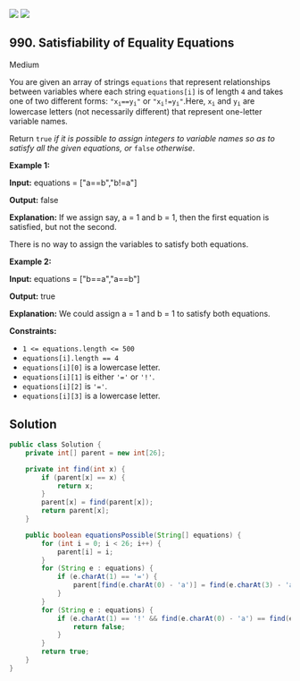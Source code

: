 [![](https://img.shields.io/github/stars/javadev/LeetCode-in-Java?label=Stars&style=flat-square)](https://github.com/javadev/LeetCode-in-Java)
[![](https://img.shields.io/github/forks/javadev/LeetCode-in-Java?label=Fork%20me%20on%20GitHub%20&style=flat-square)](https://github.com/javadev/LeetCode-in-Java/fork)

## 990\. Satisfiability of Equality Equations

Medium

You are given an array of strings `equations` that represent relationships between variables where each string `equations[i]` is of length `4` and takes one of two different forms: <code>"x<sub>i</sub>==y<sub>i</sub>"</code> or <code>"x<sub>i</sub>!=y<sub>i</sub>"</code>.Here, <code>x<sub>i</sub></code> and <code>y<sub>i</sub></code> are lowercase letters (not necessarily different) that represent one-letter variable names.

Return `true` _if it is possible to assign integers to variable names so as to satisfy all the given equations, or_ `false` _otherwise_.

**Example 1:**

**Input:** equations = ["a==b","b!=a"]

**Output:** false

**Explanation:** If we assign say, a = 1 and b = 1, then the first equation is satisfied, but not the second.

There is no way to assign the variables to satisfy both equations.

**Example 2:**

**Input:** equations = ["b==a","a==b"]

**Output:** true

**Explanation:** We could assign a = 1 and b = 1 to satisfy both equations.

**Constraints:**

*   `1 <= equations.length <= 500`
*   `equations[i].length == 4`
*   `equations[i][0]` is a lowercase letter.
*   `equations[i][1]` is either `'='` or `'!'`.
*   `equations[i][2]` is `'='`.
*   `equations[i][3]` is a lowercase letter.

## Solution

```java
public class Solution {
    private int[] parent = new int[26];

    private int find(int x) {
        if (parent[x] == x) {
            return x;
        }
        parent[x] = find(parent[x]);
        return parent[x];
    }

    public boolean equationsPossible(String[] equations) {
        for (int i = 0; i < 26; i++) {
            parent[i] = i;
        }
        for (String e : equations) {
            if (e.charAt(1) == '=') {
                parent[find(e.charAt(0) - 'a')] = find(e.charAt(3) - 'a');
            }
        }
        for (String e : equations) {
            if (e.charAt(1) == '!' && find(e.charAt(0) - 'a') == find(e.charAt(3) - 'a')) {
                return false;
            }
        }
        return true;
    }
}
```